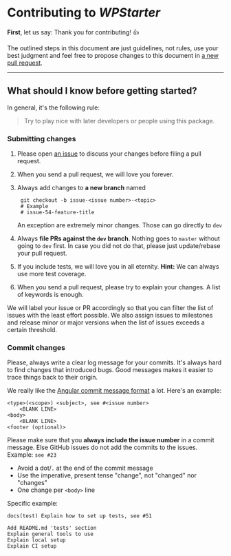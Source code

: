# Contributing to _WPStarter_

**First**, let us say: Thank you for contributing! :+1:

The outlined steps in this document are just guidelines, not rules, 
use your best judgment and feel free to propose changes to this document 
in [a new pull request](https://github.com/wecodemore/wpstarter/compare).

---

## What should I know before getting started?

In general, it's the following rule:

> Try to play nice with later developers or people using this package.

### Submitting changes

1. Please open [an issue](https://github.com/wecodemore/wpstarter/issues/new) 
   to discuss your changes before filing a pull request.
2. When you send a pull request, we will love you forever.
3. Always add changes to **a new branch** named 

        git checkout -b issue-<issue number>-<topic>
        # Example
        # issue-54-feature-title

    An exception are extremely minor changes. Those can go directly to `dev`  

4. Always **file PRs against the `dev` branch**. Nothing goes to `master` without 
   going to `dev` first. In case you did not do that, please just update/rebase 
   your pull request.
5. If you include tests, we will love you in all eternity. 
   **Hint:** We can always use more test coverage.
6. When you send a pull request, please try to explain your changes. A list of 
   keywords is enough.

We will label your issue or PR accordingly so that you can filter the list of 
issues with the least effort possible. We also assign issues to milestones and 
release minor or major versions when the list of issues exceeds a certain 
threshold.

### Commit changes

Please, always write a clear log message for your commits. It's always hard 
to find changes that introduced bugs. Good messages makes it easier to trace 
things back to their origin.

We really like the 
[Angular commit message format](https://github.com/angular/angular.js/blob/5d695e5566212d93da0fc1281d5d39ffee0039a3/CONTRIBUTING.md#commit-message-format) 
a lot. Here's an example:

```
<type>(<scope>) <subject>, see #<issue number>
    <BLANK LINE>
<body>
    <BLANK LINE>
<footer (optional)>
```

Please make sure that you **always include the issue number** in a commit message. 
Else GitHub issues do not add the commits to the issues. Example: `see #23`

 * Avoid a dot/`.` at the end of the commit message
 * Use the imperative, present tense "change", not "changed" nor "changes"
 * One change per `<body>` line

Specific example:

```
docs(test) Explain how to set up tests, see #51

Add README.md 'tests' section
Explain general tools to use
Explain local setup
Explain CI setup
```